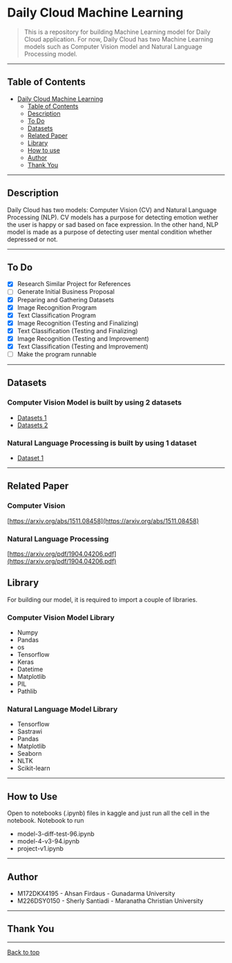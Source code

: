# Daily Cloud Machine Learning

> This is a repository for building Machine Learning model for Daily Cloud application. For now, Daily Cloud has two Machine Learning models such as Computer Vision model and Natural Language Processing model.

<hr>

## Table of Contents


- [Daily Cloud Machine Learning](#daily-cloud-machine-learning)
  - [Table of Contents](#table-of-contents)
  - [Description](#description)
  - [To Do](#to-do)
  - [Datasets](#datasets)
  - [Related Paper](#related-paper)
  - [Library](#library)
  - [How to use](#how-to-use)
  - [Author](#author)
  - [Thank You](#thank-you)

<hr>

## Description

Daily Cloud has two models: Computer Vision (CV) and Natural Language Processing (NLP). CV models has a purpose for detecting emotion wether the user is happy or sad based on face expression. In the other hand, NLP model is made as a purpose of detecting user mental condition whether depressed or not.

<hr>

## To Do
- [x] Research Similar Project for References
- [ ] Generate Initial Business Proposal
- [X] Preparing and Gathering Datasets 
- [x] Image Recognition Program
- [X] Text Classification Program
- [X] Image Recognition (Testing and Finalizing)
- [X] Text Classification (Testing and Finalizing)
- [X] Image Recognition (Testing and Improvement)
- [X] Text Classification (Testing and Improvement)
- [ ] Make the program runnable

<hr>

## Datasets 


### Computer Vision Model is built by using 2 datasets

* [Datasets 1](https://www.kaggle.com/datasets/ahsanfirdaus/happy-sad-7125)
* [Datasets 2](https://www.kaggle.com/datasets/ahsanfirdaus/emotion-dataset-2)

### Natural Language Processing is built by using 1 dataset

* [Dataset 1](https://www.kaggle.com/datasets/sxsntd/dataset)

<hr>

## Related Paper

### Computer Vision
[https://arxiv.org/abs/1511.08458](https://arxiv.org/abs/1511.08458)

### Natural Language Processing
[https://arxiv.org/pdf/1904.04206.pdf](https://arxiv.org/pdf/1904.04206.pdf)

## Library

For building our model, it is required to import a couple of libraries.
### Computer Vision Model Library
- Numpy
- Pandas
- os
- Tensorflow
- Keras
- Datetime
- Matplotlib
- PIL
- Pathlib

### Natural Language Model Library 
- Tensorflow
- Sastrawi
- Pandas
- Matplotlib
- Seaborn
- NLTK
- Scikit-learn

<hr>

## How to Use
Open to notebooks (.ipynb) files in kaggle and just run all the cell in the notebook.
Notebook to run 
- model-3-diff-test-96.ipynb
- model-4-v3-94.ipynb
- project-v1.ipynb

<hr>

## Author

* M172DKX4195 - Ahsan Firdaus - Gunadarma University 
* M226DSY0150 - Sherly Santiadi - Maranatha Christian University 

<hr> 

## Thank You

<hr>

[Back to top](#daily-cloud-machine-learning)


